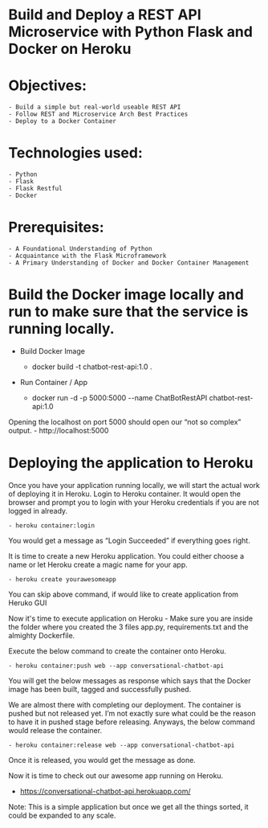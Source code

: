 # Build and Deploy a REST API Microservice with Python Flask and Docker on Heroku

# Objectives:

    - Build a simple but real-world useable REST API
    - Follow REST and Microservice Arch Best Practices
    - Deploy to a Docker Container

# Technologies used:

    - Python
    - Flask
    - Flask Restful
    - Docker

# Prerequisites:

    - A Foundational Understanding of Python
    - Acquaintance with the Flask Microframework
    - A Primary Understanding of Docker and Docker Container Management

# Build the Docker image locally and run to make sure that the service is running locally.

- Build Docker Image

  - docker build -t chatbot-rest-api:1.0 .

- Run Container / App
  - docker run -d -p 5000:5000 --name ChatBotRestAPI chatbot-rest-api:1.0

Opening the localhost on port 5000 should open our “not so complex” output. - http://localhost:5000

# Deploying the application to Heroku

Once you have your application running locally, we will start the actual work of deploying it in Heroku.
Login to Heroku container. It would open the browser and prompt you to login with your Heroku credentials if you are not logged in already.

    - heroku container:login

You would get a message as “Login Succeeded” if everything goes right.

It is time to create a new Heroku application. You could either choose a name or let Heroku create a magic name for your app.

    - heroku create yourawesomeapp

You can skip above command, if would like to create application from Heruko GUI

Now it's time to execute application on Heroku - Make sure you are inside the folder where you created the 3 files app.py, requirements.txt and the almighty Dockerfile.

Execute the below command to create the container onto Heroku.

    - heroku container:push web --app conversational-chatbot-api

You will get the below messages as response which says that the Docker image has been built, tagged and successfully pushed.

We are almost there with completing our deployment. The container is pushed but not released yet. I’m not exactly sure what could be the reason to have it in pushed stage before releasing. Anyways, the below command would release the container.

    - heroku container:release web --app conversational-chatbot-api

Once it is released, you would get the message as done.

Now it is time to check out our awesome app running on Heroku.

- https://conversational-chatbot-api.herokuapp.com/

Note: This is a simple application but once we get all the things sorted, it could be expanded to any scale.
